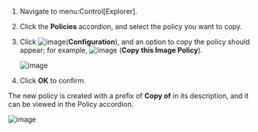 1.  Navigate to menu:Control\[Explorer\].

2.  Click the **Policies** accordion, and select the policy you want to
    copy.

3.  Click ![image](../images/1847.png)(**Configuration**), and an option
    to copy the policy should appear; for example,
    ![image](../images/1859.png) (**Copy this Image Policy**).

    ![image](../images/1860.png)

4.  Click **OK** to confirm.

The new policy is created with a prefix of **Copy of** in its
description, and it can be viewed in the Policy accordion.

![image](../images/1860-cppolicy.png)
